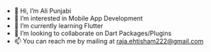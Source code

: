 - 👋 Hi, I’m Ali Punjabi
- 👀 I’m interested in Mobile App Development
- 🌱 I’m currently learning Flutter
- 💞️ I’m looking to collaborate on Dart Packages/Plugins
- 📫 You can reach me by mailing at raja.ehtisham222@gmail.com

<!---
AliPunjabi/AliPunjabi is a ✨ special ✨ repository because its `README.md` (this file) appears on your GitHub profile.
You can click the Preview link to take a look at your changes.
--->
